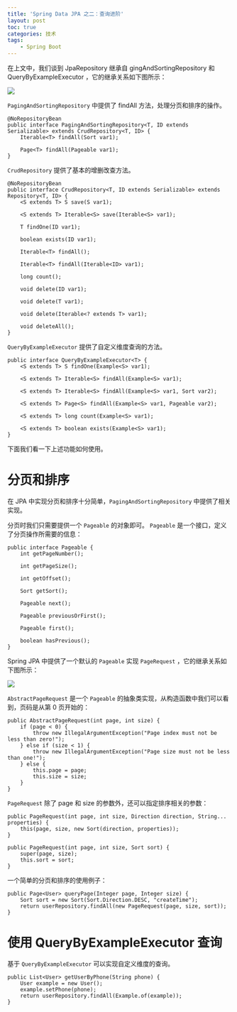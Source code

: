 ```yaml
---
title: 'Spring Data JPA 之二：查询进阶'
layout: post
toc: true
categories: 技术
tags:
    - Spring Boot
---
```


在上文中，我们谈到 JpaRepository 继承自 gingAndSortingRepository 和 QueryByExampleExecutor ，它的继承关系如下图所示：

![](/../img/2018-02-13/JpaRepositry.png)

`PagingAndSortingRepository` 中提供了 findAll 方法，处理分页和排序的操作。

```
@NoRepositoryBean
public interface PagingAndSortingRepository<T, ID extends Serializable> extends CrudRepository<T, ID> {
    Iterable<T> findAll(Sort var1);

    Page<T> findAll(Pageable var1);
}
```

`CrudRepository` 提供了基本的增删改查方法。

```
@NoRepositoryBean
public interface CrudRepository<T, ID extends Serializable> extends Repository<T, ID> {
    <S extends T> S save(S var1);

    <S extends T> Iterable<S> save(Iterable<S> var1);

    T findOne(ID var1);

    boolean exists(ID var1);

    Iterable<T> findAll();

    Iterable<T> findAll(Iterable<ID> var1);

    long count();

    void delete(ID var1);

    void delete(T var1);

    void delete(Iterable<? extends T> var1);

    void deleteAll();
}
```

`QueryByExampleExecutor` 提供了自定义维度查询的方法。

```
public interface QueryByExampleExecutor<T> {
    <S extends T> S findOne(Example<S> var1);

    <S extends T> Iterable<S> findAll(Example<S> var1);

    <S extends T> Iterable<S> findAll(Example<S> var1, Sort var2);

    <S extends T> Page<S> findAll(Example<S> var1, Pageable var2);

    <S extends T> long count(Example<S> var1);

    <S extends T> boolean exists(Example<S> var1);
}
```

下面我们看一下上述功能如何使用。

# 分页和排序

在 JPA 中实现分页和排序十分简单，`PagingAndSortingRepository` 中提供了相关实现。

分页时我们只需要提供一个 `Pageable` 的对象即可。 `Pageable` 是一个接口，定义了分页操作所需要的信息：

```
public interface Pageable {
    int getPageNumber();

    int getPageSize();

    int getOffset();

    Sort getSort();

    Pageable next();

    Pageable previousOrFirst();

    Pageable first();

    boolean hasPrevious();
}
```

Spring JPA 中提供了一个默认的 `Pageable` 实现 `PageRequest` ，它的继承关系如下图所示：

![](/../img/2018-02-13/PageRequest.png)

`AbstractPageRequest` 是一个 `Pageable` 的抽象类实现，从构造函数中我们可以看到，页码是从第 0 页开始的：

```
public AbstractPageRequest(int page, int size) {
    if (page < 0) {
        throw new IllegalArgumentException("Page index must not be less than zero!");
    } else if (size < 1) {
        throw new IllegalArgumentException("Page size must not be less than one!");
    } else {
        this.page = page;
        this.size = size;
    }
}
```

`PageRequest` 除了 page 和 size 的参数外，还可以指定排序相关的参数：

```
public PageRequest(int page, int size, Direction direction, String... properties) {
    this(page, size, new Sort(direction, properties));
}

public PageRequest(int page, int size, Sort sort) {
    super(page, size);
    this.sort = sort;
}
```

一个简单的分页和排序的使用例子：

```
public Page<User> queryPage(Integer page, Integer size) {
    Sort sort = new Sort(Sort.Direction.DESC, "createTime");
    return userRepository.findAll(new PageRequest(page, size, sort));
}
```

# 使用 QueryByExampleExecutor 查询

基于 `QueryByExampleExecutor` 可以实现自定义维度的查询。

```
public List<User> getUserByPhone(String phone) {
    User example = new User();
    example.setPhone(phone);
    return userRepository.findAll(Example.of(example));
}
```
